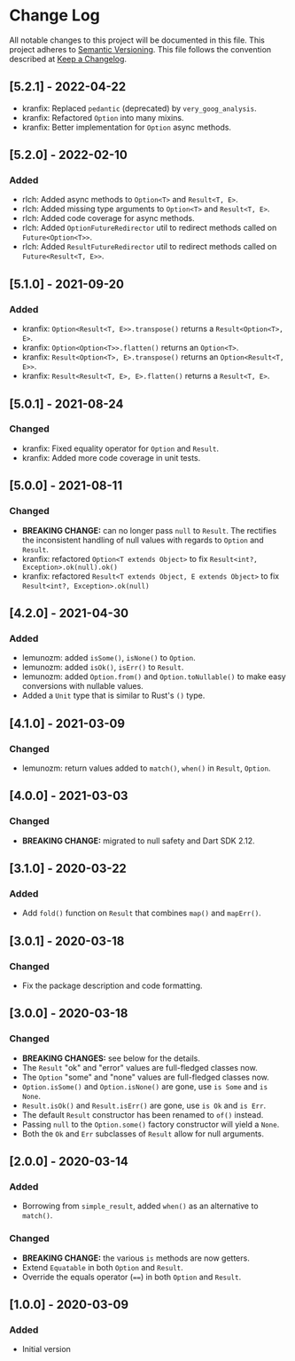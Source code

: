 # Change Log

All notable changes to this project will be documented in this file.
This project adheres to [Semantic Versioning](http://semver.org/).
This file follows the convention described at
[Keep a Changelog](http://keepachangelog.com/en/1.0.0/).

## [5.2.1] - 2022-04-22

- kranfix: Replaced `pedantic` (deprecated) by `very_goog_analysis`.
- kranfix: Refactored `Option` into many mixins.
- kranfix: Better implementation for `Option` async methods.

## [5.2.0] - 2022-02-10

### Added

- rlch: Added async methods to `Option<T>` and `Result<T, E>`.
- rlch: Added missing type arguments to `Option<T>` and `Result<T, E>`.
- rlch: Added code coverage for async methods.
- rlch: Added `OptionFutureRedirector` util to redirect methods called on `Future<Option<T>>`.
- rlch: Added `ResultFutureRedirector` util to redirect methods called on `Future<Result<T, E>>`.

## [5.1.0] - 2021-09-20

### Added

- kranfix: `Option<Result<T, E>>.transpose()` returns a `Result<Option<T>, E>`.
- kranfix: `Option<Option<T>>.flatten()` returns an `Option<T>`.
- kranfix: `Result<Option<T>, E>.transpose()` returns an `Option<Result<T, E>>`.
- kranfix: `Result<Result<T, E>, E>.flatten()` returns a `Result<T, E>`.

## [5.0.1] - 2021-08-24

### Changed

- kranfix: Fixed equality operator for `Option` and `Result`.
- kranfix: Added more code coverage in unit tests.

## [5.0.0] - 2021-08-11

### Changed

- **BREAKING CHANGE:** can no longer pass `null` to `Result`. The rectifies the
  inconsistent handling of null values with regards to `Option` and `Result`.
- kranfix: refactored `Option<T extends Object>` to fix `Result<int?, Exception>.ok(null).ok()`
- kranfix: refactored `Result<T extends Object, E extends Object>` to fix `Result<int?, Exception>.ok(null)`

## [4.2.0] - 2021-04-30

### Added

- lemunozm: added `isSome()`, `isNone()` to `Option`.
- lemunozm: added `isOk()`, `isErr()` to `Result`.
- lemunozm: added `Option.from()` and `Option.toNullable()` to make easy conversions with nullable values.
- Added a `Unit` type that is similar to Rust's `()` type.

## [4.1.0] - 2021-03-09

### Changed

- lemunozm: return values added to `match()`, `when()` in `Result`, `Option`.

## [4.0.0] - 2021-03-03

### Changed

- **BREAKING CHANGE:** migrated to null safety and Dart SDK 2.12.

## [3.1.0] - 2020-03-22

### Added

- Add `fold()` function on `Result` that combines `map()` and `mapErr()`.

## [3.0.1] - 2020-03-18

### Changed

- Fix the package description and code formatting.

## [3.0.0] - 2020-03-18

### Changed

- **BREAKING CHANGES:** see below for the details.
- The `Result` "ok" and "error" values are full-fledged classes now.
- The `Option` "some" and "none" values are full-fledged classes now.
- `Option.isSome()` and `Option.isNone()` are gone, use `is Some` and `is None`.
- `Result.isOk()` and `Result.isErr()` are gone, use `is Ok` and `is Err`.
- The default `Result` constructor has been renamed to `of()` instead.
- Passing `null` to the `Option.some()` factory constructor will yield a `None`.
- Both the `Ok` and `Err` subclasses of `Result` allow for null arguments.

## [2.0.0] - 2020-03-14

### Added

- Borrowing from `simple_result`, added `when()` as an alternative to `match()`.

### Changed

- **BREAKING CHANGE:** the various `is` methods are now getters.
- Extend `Equatable` in both `Option` and `Result`.
- Override the equals operator (`==`) in both `Option` and `Result`.

## [1.0.0] - 2020-03-09

### Added

- Initial version
